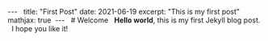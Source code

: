 --- 
 title:  "First Post"
date: 2021-06-19
excerpt: "This is my first post"
mathjax: true
 ---
  # Welcome  
**Hello world**, this is my first Jekyll blog post.
  I hope you like it! 

